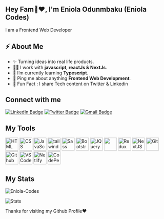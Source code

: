 
<h2>Hey Fam👋❤️, I'm Eniola Odunmbaku <span>(Eniola Codes)</span></h2>
<p>I am a Frontend Web Developer</p>



<h2>⚡️ About Me</h2>

<ul>
  <li>✨ Turning ideas into real life products. </li>
  <li>👨‍💻 I work with <strong>javascript, reactJs & NextJs</strong>.</li>
  <li>🔭 I’m currently learning <strong>Typescript</strong>. </li>
  <li>💬 Ping me about anything <strong>Frontend Web Development</strong>.</li>
<li>🎉 Fun Fact : I share Tech content on Twitter & Linkedin</li>
</ul>

<h2>Connect with me</h3>
<p><a href="https://www.linkedin.com/in/eni-ola/"><img src="https://img.shields.io/badge/-Eniola%20Odunmbaku%20-blue?style=plastic&amp;labelColor=blue&amp;logo=LinkedIn&amp;link=www.linkedin.com/in/adeoluwa-agbakosi-687023219" alt="LinkedIn Badge"></a> 
  <a href="https://twitter.com/EniolaCodes/"><img src="https://img.shields.io/badge/-EniolaCodes-informational?style=plastic&amp;labelColor=informational&amp;logo=Twitter&amp;link=https://twitter.com/Dev_180Memes" alt="Twitter Badge"></a>
  <a href="mailto:eniolacodes1@gmail.com"><img src="https://img.shields.io/badge/-Eniola%20Codes-fff?style=plastic&amp;labelColor=fff&amp;logo=Gmail&amp;link=mailto:adeoluwaagbakosi@gmail.com" alt="Gmail Badge"></a></p>


<h2> My Tools </h2>
<p align="left">
    <img src="https://cdn.jsdelivr.net/gh/devicons/devicon/icons/html5/html5-original.svg" alt="HTML" height="40" width="40" />
  <img src="https://cdn.jsdelivr.net/gh/devicons/devicon/icons/css3/css3-original.svg" alt="CSS" height="40" width="40"/>
 
  <img src="https://cdn.jsdelivr.net/gh/devicons/devicon/icons/javascript/javascript-original.svg" alt="JavaScript" height="40" width="40"/>
    <img src="https://www.vectorlogo.zone/logos/tailwindcss/tailwindcss-icon.svg" alt="tailwind" width="40" height="40"/> 
<!--    <img src="https://cdn.jsdelivr.net/gh/devicons/devicon/icons/typescript/typescript-original.svg" alt="TypeScript" height="40" width="40"/> -->
   <img src="https://cdn.jsdelivr.net/gh/devicons/devicon/icons/sass/sass-original.svg" alt="Sass" height="40" width="40"/>
  <img src="https://cdn.jsdelivr.net/gh/devicons/devicon/icons/bootstrap/bootstrap-original.svg" alt="Bootstrap" height="40" width="40"/>
   <img src="https://cdn.jsdelivr.net/gh/devicons/devicon/icons/jquery/jquery-original.svg" alt="JQuery" height="40" width="40"/>
  <img src="https://cdn.jsdelivr.net/gh/devicons/devicon/icons/react/react-original.svg" ait="React" height="40" width="40" />
   <img src="https://cdn.jsdelivr.net/gh/devicons/devicon/icons/redux/redux-original.svg" alt="Redux" height="40" width="40"/>
    <img src="https://cdn.jsdelivr.net/gh/devicons/devicon/icons/nextjs/nextjs-original.svg" alt="NextJS" height="40" width="40"/>
  <img src="https://cdn.jsdelivr.net/gh/devicons/devicon/icons/git/git-original.svg" alt="Git" height="40" width="40"/>
  <img src="https://cdn.jsdelivr.net/gh/devicons/devicon/icons/github/github-original.svg" alt="Github" height="40" width="40"/>
  <img src="https://cdn.jsdelivr.net/gh/devicons/devicon/icons/vscode/vscode-original.svg" alt="VSCode" height="40" width="40"/>
  <img src="https://cdn.jsdelivr.net/gh/devicons/devicon/icons/heroku/heroku-original.svg" alt="Netlify" height="40" width="40"/>
            <img src="https://cdn.jsdelivr.net/gh/devicons/devicon/icons/codepen/codepen-plain.svg"  alt="CodePen" height="40" width="40"/>
        
</p>


<!-- <p><img align="left" src="https://github-readme-stats.vercel.app/api/top-langs?username=Eniola-Codes&show_icons=true&locale=en&layout=compact" alt="Eniola-Codes" /></p> -->
<h2> My Stats </h2>
<p><img align="center" src="https://github-readme-streak-stats.herokuapp.com/?user=Eniola-Codes&" alt="Eniola-Codes" /></p>

<img src="https://github-readme-stats.vercel.app/api?username=Eniola-Codes&show_icons=true&hide_border=true" alt="Stats" />

<p> Thanks for visiting my Github Profile❤️ </p>
